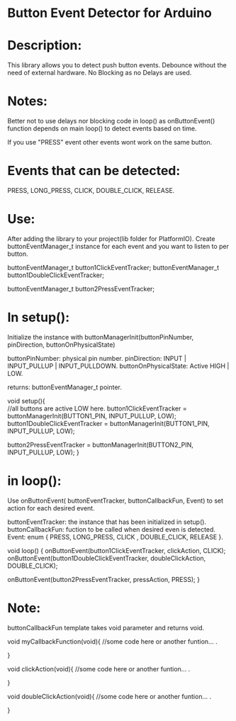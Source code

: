 # Button Event Detector for Arduino

# Description:
This library allows you to detect push button events.
Debounce without the need of external hardware.
No Blocking as no Delays are used.

# Notes:
Better not to use delays nor blocking code in loop() as onButtonEvent() function depends on main loop() to detect events based on time.

If you use "PRESS" event other events wont work on the same button.

# Events that can be detected:
PRESS, LONG_PRESS, CLICK, DOUBLE_CLICK, RELEASE.


# Use:
After adding the library to your project(lib folder for PlatformIO).
Create buttonEventManager_t instance for each event and you want to listen to per button.

buttonEventManager_t button1ClickEventTracker;
buttonEventManager_t button1DoubleClickEventTracker;

buttonEventManager_t button2PressEventTracker;


# In setup():

Initialize the instance with buttonManagerInit(buttonPinNumber, pinDirection, buttonOnPhysicalState)

buttonPinNumber: physical pin number.
pinDirection: INPUT | INPUT_PULLUP | INPUT_PULLDOWN.
buttonOnPhysicalState: Active HIGH | LOW.

returns: buttonEventManager_t pointer.

void setup(){   
  //all buttons are active LOW here. 
  button1ClickEventTracker = buttonManagerInit(BUTTON1_PIN, INPUT_PULLUP, LOW);
  button1DoubleClickEventTracker = buttonManagerInit(BUTTON1_PIN, INPUT_PULLUP, LOW);

  button2PressEventTracker = buttonManagerInit(BUTTON2_PIN, INPUT_PULLUP, LOW);
}


# in loop():

Use onButtonEvent( buttonEventTracker, buttonCallbackFun, Event) to set action for each desired event.

buttonEventTracker: the instance that has been initialized in setup().
buttonCallbackFun: fuction to be called when desired even is detected.
Event: enum { PRESS, LONG_PRESS, CLICK , DOUBLE_CLICK, RELEASE }.

void loop() {
  onButtonEvent(button1ClickEventTracker, clickAction, CLICK);
  onButtonEvent(button1DoubleClickEventTracker, doubleClickAction, DOUBLE_CLICK);
  
  onButtonEvent(button2PressEventTracker, pressAction, PRESS);
}


# Note:
buttonCallbackFun template takes void parameter and returns void.

void myCallbackFunction(void){
    //some code here or another funtion... .
  
}

void clickAction(void){
    //some code here or another funtion... .
  
}

void doubleClickAction(void){
    //some code here or another funtion... .
  
}

